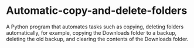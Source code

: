 # Automatic-copy-and-delete-folders
A Python program that automates tasks such as copying, deleting folders automatically, for example, copying the Downloads folder to a backup, deleting the old backup, and clearing the contents of the Downloads folder.
